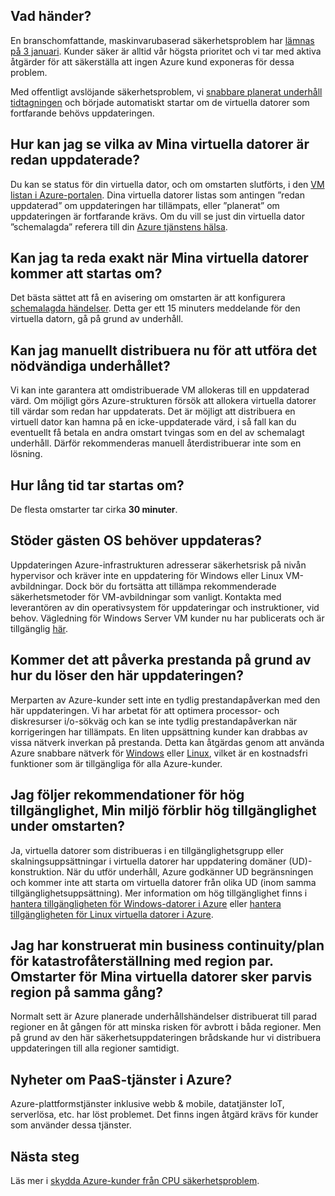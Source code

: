

## <a name="what-is-happening"></a>Vad händer?

En branschomfattande, maskinvarubaserad säkerhetsproblem har [lämnas på 3 januari](https://googleprojectzero.blogspot.com/2018/01/reading-privileged-memory-with-side.html). Kunder säker är alltid vår högsta prioritet och vi tar med aktiva åtgärder för att säkerställa att ingen Azure kund exponeras för dessa problem.

Med offentligt avslöjande säkerhetsproblem, vi [snabbare planerat underhåll tidtagningen](https://azure.microsoft.com/blog/securing-azure-customers-from-cpu-vulnerability/) och började automatiskt startar om de virtuella datorer som fortfarande behövs uppdateringen.
 
## <a name="how-can-i-see-which-of-my-vms-are-already-updated"></a>Hur kan jag se vilka av Mina virtuella datorer är redan uppdaterade? 

Du kan se status för din virtuella dator, och om omstarten slutförts, i den [VM listan i Azure-portalen](https://aka.ms/T08tdc). Dina virtuella datorer listas som antingen ”redan uppdaterad” om uppdateringen har tillämpats, eller ”planerat” om uppdateringen är fortfarande krävs. Om du vill se just din virtuella dator ”schemalagda” referera till din [Azure tjänstens hälsa](https://portal.azure.com/).

## <a name="can-i-find-out-exactly-when-my-vms-will-be-rebooted"></a>Kan jag ta reda exakt när Mina virtuella datorer kommer att startas om?

Det bästa sättet att få en avisering om omstarten är att konfigurera [schemalagda händelser](https://docs.microsoft.com/azure/virtual-machines/windows/scheduled-events). Detta ger ett 15 minuters meddelande för den virtuella datorn, gå på grund av underhåll.

## <a name="can-i-manually-redeploy-now-to-perform-the-required-maintenance"></a>Kan jag manuellt distribuera nu för att utföra det nödvändiga underhållet? 

Vi kan inte garantera att omdistribuerade VM allokeras till en uppdaterad värd. Om möjligt görs Azure-strukturen försök att allokera virtuella datorer till värdar som redan har uppdaterats. Det är möjligt att distribuera en virtuell dator kan hamna på en icke-uppdaterade värd, i så fall kan du eventuellt få betala en andra omstart tvingas som en del av schemalagt underhåll. Därför rekommenderas manuell återdistribuerar inte som en lösning.

## <a name="how-long-will-the-reboot-take"></a>Hur lång tid tar startas om? 

De flesta omstarter tar cirka **30 minuter**.

## <a name="does-the-guest-os-need-to-be-updated"></a>Stöder gästen OS behöver uppdateras? 

Uppdateringen Azure-infrastrukturen adresserar säkerhetsrisk på nivån hypervisor och kräver inte en uppdatering för Windows eller Linux VM-avbildningar. Dock bör du fortsätta att tillämpa rekommenderade säkerhetsmetoder för VM-avbildningar som vanligt. Kontakta med leverantören av din operativsystem för uppdateringar och instruktioner, vid behov. Vägledning för Windows Server VM kunder nu har publicerats och är tillgänglig [här](../articles/virtual-machines/windows/mitigate-se.md).

## <a name="will-there-be-a-performance-impact-as-a-result-of-resolving-this-update"></a>Kommer det att påverka prestanda på grund av hur du löser den här uppdateringen?

Merparten av Azure-kunder sett inte en tydlig prestandapåverkan med den här uppdateringen. Vi har arbetat för att optimera processor- och diskresurser i/o-sökväg och kan se inte tydlig prestandapåverkan när korrigeringen har tillämpats. En liten uppsättning kunder kan drabbas av vissa nätverk inverkan på prestanda. Detta kan åtgärdas genom att använda Azure snabbare nätverk för [Windows](https://docs.microsoft.com/azure/virtual-network/create-vm-accelerated-networking-powershell) eller [Linux](https://docs.microsoft.com/azure/virtual-network/create-vm-accelerated-networking-cli), vilket är en kostnadsfri funktioner som är tillgängliga för alla Azure-kunder.

## <a name="i-follow-your-recommendations-for-high-availability-will-my-environment-remain-highly-available-during-the-reboot"></a>Jag följer rekommendationer för hög tillgänglighet, Min miljö förblir hög tillgänglighet under omstarten?

Ja, virtuella datorer som distribueras i en tillgänglighetsgrupp eller skalningsuppsättningar i virtuella datorer har uppdatering domäner (UD)-konstruktion. När du utför underhåll, Azure godkänner UD begränsningen och kommer inte att starta om virtuella datorer från olika UD (inom samma tillgänglighetsuppsättning). Mer information om hög tillgänglighet finns i [hantera tillgängligheten för Windows-datorer i Azure](https://docs.microsoft.com/azure/virtual-machines/windows/manage-availability) eller [hantera tillgängligheten för Linux virtuella datorer i Azure](https://docs.microsoft.com/azure/virtual-machines/linux/manage-availability).

## <a name="i-have-architected-my-business-continuitydisaster-recovery-plan-using-region-pairs-will-reboots-to-my-vms-occur-in-region-pairs-at-the-same-time"></a>Jag har konstruerat min business continuity/plan för katastrofåterställning med region par. Omstarter för Mina virtuella datorer sker parvis region på samma gång?

Normalt sett är Azure planerade underhållshändelser distribuerat till parad regioner en åt gången för att minska risken för avbrott i båda regioner. Men på grund av den här säkerhetsuppdateringen brådskande hur vi distribuera uppdateringen till alla regioner samtidigt.

## <a name="what-about-paas-services-on-azure"></a>Nyheter om PaaS-tjänster i Azure?  

Azure-plattformstjänster inklusive webb & mobile, datatjänster IoT, serverlösa, etc. har löst problemet. Det finns ingen åtgärd krävs för kunder som använder dessa tjänster.

## <a name="next-steps"></a>Nästa steg

Läs mer i [skydda Azure-kunder från CPU säkerhetsproblem](https://azure.microsoft.com/blog/securing-azure-customers-from-cpu-vulnerability/).
